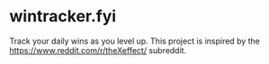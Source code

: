 # wintracker.fyi
Track your daily wins as you level up.
This project is inspired by the https://www.reddit.com/r/theXeffect/ subreddit.

